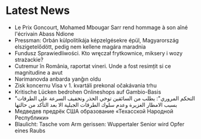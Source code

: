 # Latest News
-  Le Prix Goncourt, Mohamed Mbougar Sarr rend hommage à son aîné l'écrivain Abass Ndione
-  Pressman: Orbán külpolitikája képzelgésekre épül, Magyarország elszigetelődött, pedig nem kellene magára maradnia
-  Fundusz Sprawiedliwości. Kto wręczał frytkownice, miksery i wozy strażackie?
-  Cutremur în România, raportat vineri. Unde a fost resimțit si ce magnitudine a avut
-  Nərimanovda anbarda yanğın oldu
-  Zisk koncernu Visa v 1. kvartáli prekonal očakávania trhu
-  Kritische Lücken bedrohen Onlineshops auf Gambio-Basis
-  "التحكم المروري": يطلب من السائقين توخي الحذر وتخفيف السرعة على الطرقات بسبب الامطار الغزيرة وعدم سلوك الطرقات الجبلية الا بعد التأكد من حالتها
-  Медведев предрёк США образование «Техасской Народной Республики»
-  Blaulicht: Tasche vom Arm gerissen: Wuppertaler Senior wird Opfer eines Raubs

